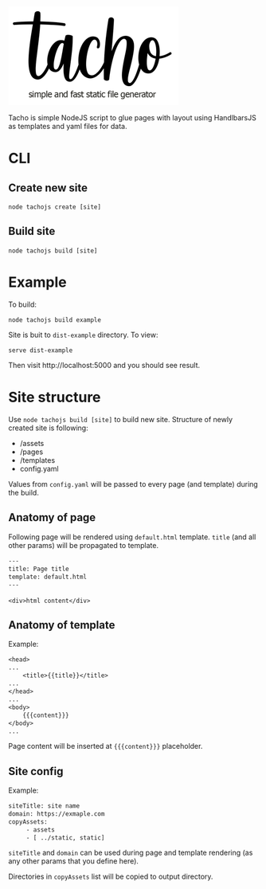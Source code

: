 
![logo](logo/tacho_logotype.png)

Tacho is simple NodeJS script to glue pages with layout using HandlbarsJS as templates and yaml files for data.

# CLI

## Create new site
```
node tachojs create [site]
```

## Build site
```
node tachojs build [site]
```

# Example

To build:
```
node tachojs build example
```

Site is buit to ```dist-example``` directory. To view:
```
serve dist-example
```

Then visit http://localhost:5000 and you should see result.

# Site structure

Use ```node tachojs build [site]``` to build new site. Structure of newly created site is following:
- /assets
- /pages
- /templates
- config.yaml

Values from ```config.yaml``` will be passed to every page (and template) during the build.

## Anatomy of page

Following page will be rendered using ```default.html``` template. ```title``` (and all other params) will be propagated to template.

```
---
title: Page title
template: default.html
---

<div>html content</div>
```

## Anatomy of template

Example:
```
<head>
...
    <title>{{title}}</title>
...
</head>
...
<body>
    {{{content}}}
</body>
...
```
Page content will be inserted at ```{{{content}}}``` placeholder.

## Site config

Example:
```
siteTitle: site name
domain: https://exmaple.com
copyAssets:
     - assets
     - [ ../static, static]
```

```siteTitle``` and ```domain``` can be used during page and template rendering (as any other params that you define here).

Directories in ```copyAssets``` list will be copied to output directory.